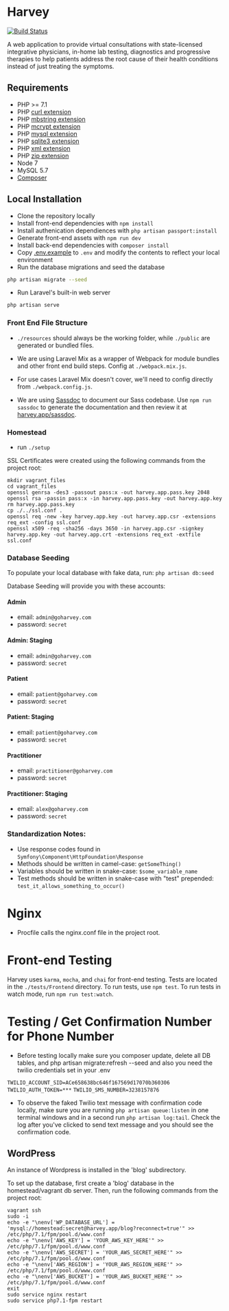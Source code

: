 # Harvey

[![Build Status](https://travis-ci.com/HomeHero/harvey.svg?token=t5RVCNcUwCMu8zG3CPHE&branch=master)](https://travis-ci.com/HomeHero/harvey)

A web application to provide virtual consultations with state-licensed integrative physicians, in-home lab testing, diagnostics and progressive therapies to help patients address the root cause of their health conditions instead of just treating the symptoms.

## Requirements
 - PHP >= 7.1
 - PHP [curl extension](http://php.net/manual/en/book.curl.php)
 - PHP [mbstring extension](http://php.net/manual/en/book.mbstring.php)
 - PHP [mcrypt extension](http://php.net/manual/en/book.mcrypt.php)
 - PHP [mysql extension](http://php.net/manual/en/book.mysql.php)
 - PHP [sqlite3 extension](http://php.net/manual/en/book.sqlite3.php)
 - PHP [xml extension](http://php.net/manual/en/book.xml.php)
 - PHP [zip extension](http://php.net/manual/en/book.zip.php)
 - Node 7
 - MySQL 5.7
 - [Composer](https://getcomposer.org/download/)

## Local Installation
 - Clone the repository locally
 - Install front-end dependencies with `npm install`
 - Install authenication dependiences with `php artisan passport:install`
 - Generate front-end assets with `npm run dev`
 - Install back-end dependencies with `composer install`
 - Copy [.env.example](https://github.com/HomeHero/harvey/blob/master/.env.example) to `.env` and modify the contents to reflect your local environment
 - Run the database migrations and seed the database

```bash
php artisan migrate --seed
```

 - Run Laravel's built-in web server
```bash
php artisan serve
```

### Front End File Structure

- `./resources` should always be the working folder, while `./public` are generated or bundled files.

- We are using Laravel Mix as a wrapper of Webpack for module bundles and other front end build steps.  Config at `./webpack.mix.js`.

- For use cases Laravel Mix doesn't cover, we'll need to config directly from `./webpack.config.js`.

- We are using [Sassdoc](http://sassdoc.com/annotations/) to document our Sass codebase. Use `npm run sassdoc` to generate the documentation and then review it at [harvey.app/sassdoc](harvey.app/sassdoc).

### Homestead

- run `./setup`

SSL Certificates were created using the following commands from the project root:

```
mkdir vagrant_files
cd vagrant_files
openssl genrsa -des3 -passout pass:x -out harvey.app.pass.key 2048
openssl rsa -passin pass:x -in harvey.app.pass.key -out harvey.app.key
rm harvey.app.pass.key
cp ./../ssl.conf .
openssl req -new -key harvey.app.key -out harvey.app.csr -extensions req_ext -config ssl.conf
openssl x509 -req -sha256 -days 3650 -in harvey.app.csr -signkey harvey.app.key -out harvey.app.crt -extensions req_ext -extfile ssl.conf
```

### Database Seeding
To populate your local database with fake data, run:
    `php artisan db:seed`

Database Seeding will provide you with these accounts:

#### Admin
- email: `admin@goharvey.com`
- password: `secret`

#### Admin: Staging
- email: `admin@goharvey.com`
- password: `secret`

#### Patient
- email: `patient@goharvey.com`
- password: `secret`

#### Patient: Staging
- email: `patient@goharvey.com`
- password: `secret`

#### Practitioner
- email: `practitioner@goharvey.com`
- password: `secret`

#### Practitioner: Staging
- email: `alex@goharvey.com`
- password: `secret`

### Standardization Notes:
- Use response codes found in `Symfony\Component\HttpFoundation\Response`
- Methods should be written in camel-case: `getSomeThing()`
- Variables should be written in snake-case: `$some_variable_name`
- Test methods should be written in snake-case with "test" prepended: `test_it_allows_something_to_occur()`


# Nginx
- Procfile calls the nginx.conf file in the project root.

# Front-end Testing
Harvey uses `karma`, `mocha`, and `chai` for front-end testing. Tests are located in the `./tests/Frontend` directory. To run tests, use `npm test`. To run tests in watch mode, run `npm run test:watch`. 

# Testing / Get Confirmation Number for Phone Number

* Before testing locally make sure you composer update, delete all DB tables, and php artisan migrate:refresh --seed and also you need the twilio credentials set in your .env

`TWILIO_ACCOUNT_SID=ACe658638bc646f167569d17070b360306`
 `TWILIO_AUTH_TOKEN=***`
 `TWILIO_SMS_NUMBER=3238157876`



* To observe the faked Twilio text message with confirmation code locally, make sure you are running `php artisan queue:listen` in one terminal windows and in a second run `php artisan log:tail`. Check the log after you've clicked to send text message and you should see the confirmation code.

## WordPress
An instance of Wordpress is installed in the 'blog' subdirectory.

To set up the database, first create a 'blog' database in the homestead/vagrant db server.
Then, run the following commands from the project root:

```
vagrant ssh
sudo -i
echo -e "\nenv['WP_DATABASE_URL'] = 'mysql://homestead:secret@harvey.app/blog?reconnect=true'" >> /etc/php/7.1/fpm/pool.d/www.conf
echo -e "\nenv['AWS_KEY'] = 'YOUR_AWS_KEY_HERE'" >> /etc/php/7.1/fpm/pool.d/www.conf
echo -e "\nenv['AWS_SECRET'] = 'YOUR_AWS_SECRET_HERE'" >> /etc/php/7.1/fpm/pool.d/www.conf
echo -e "\nenv['AWS_REGION'] = 'YOUR_AWS_REGION_HERE'" >> /etc/php/7.1/fpm/pool.d/www.conf
echo -e "\nenv['AWS_BUCKET'] = 'YOUR_AWS_BUCKET_HERE'" >> /etc/php/7.1/fpm/pool.d/www.conf
exit
sudo service nginx restart
sudo service php7.1-fpm restart
```
